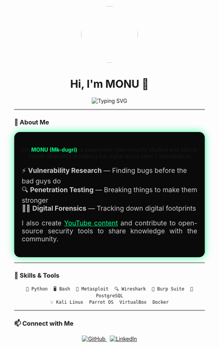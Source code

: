 <p align="center">
  <img src="https://avatars.githubusercontent.com/u/165674949?v=4" width="150" style="border-radius: 50%;" />
</p>

<h1 align="center">Hi, I'm MONU 👋</h1>

<p align="center">
  <img src="https://readme-typing-svg.demolab.com?font=Fira+Code&weight=500&size=24&pause=1000&color=00FF88&center=true&vCenter=true&width=435&lines=Cybersecurity+Researcher" alt="Typing SVG" />
</p>

---

### 🚀 About Me

<div align="center" style="background: #0a0a0a; border-radius: 15px; padding: 20px; max-width: 700px; margin: auto; box-shadow: 0 0 20px #00ff88cc;">

<p align="justify" style="font-size: 1.1rem; color: #ccc; font-family: 'Segoe UI', Tahoma, Geneva, Verdana, sans-serif;">
  
I'm <b style="color: #00ff88;">MONU (Mk-dugri)</b>, a passionate <i>cybersecurity student</i> and ethical hacker dedicated to making the digital world safer. I specialize in:
</p>

<ul align="left" style="font-size: 1.1rem; color: #ccc; list-style-type: none; padding-left: 0;">
  <li>⚡️ <b>Vulnerability Research</b> — Finding bugs before the bad guys do</li>
  <li>🔍 <b>Penetration Testing</b> — Breaking things to make them stronger</li>
  <li>🕵️‍♂️ <b>Digital Forensics</b> — Tracking down digital footprints</li>
</ul>

<p align="justify" style="font-size: 1.1rem; color: #ccc; margin-top: 1rem;">
I also create <a href="#" style="color: #00ff88;">YouTube content</a> and contribute to open-source security tools to share knowledge with the community.
</p>

</div>

---

### 🔧 Skills & Tools

<p align="center">
  <code>🐍 Python</code> &nbsp;&nbsp; <code>🖥️ Bash</code> &nbsp;&nbsp; <code>🧰 Metasploit</code> &nbsp;&nbsp; <code>🔍 Wireshark</code> &nbsp;&nbsp; <code>🏹 Burp Suite</code> &nbsp;&nbsp; <code>🐘 PostgreSQL</code> <br />
  <code>💡 Kali Linux</code> &nbsp;&nbsp; <code>Parrot OS</code> &nbsp;&nbsp; <code>VirtualBox</code> &nbsp;&nbsp; <code>Docker</code>
</p>

---

### 📫 Connect with Me

<p align="center">
  <a href="https://github.com/Mk-dugri">
    <img src="https://img.shields.io/badge/GitHub-100000?style=for-the-badge&logo=github&logoColor=white" alt="GitHub" />
  </a>
  &nbsp;
  <a href="https://linkedin.com/in/YOUR-LINK">
    <img src="https://img.shields.io/badge/LinkedIn-0A66C2?style=for-the-badge&logo=linkedin&logoColor=white" alt="LinkedIn" />
  </a>
</p>
